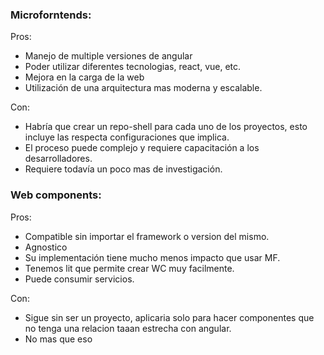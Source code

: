 
### Microforntends:

Pros:
- Manejo de multiple versiones de angular
- Poder utilizar diferentes tecnologias, react, vue, etc.
- Mejora en la carga de la web
- Utilización de una arquitectura mas moderna y escalable.

Con:
- Habría que crear un repo-shell para cada uno de los proyectos, esto incluye las respecta configuraciones que implica.
- El proceso puede complejo y requiere capacitación a los desarrolladores.
- Requiere todavía un poco mas de investigación.

### Web components:

Pros:
- Compatible sin importar el framework o version del mismo.
- Agnostico
- Su implementación tiene mucho menos impacto que usar MF.
- Tenemos lit que permite crear WC muy facilmente.
- Puede consumir servicios.

Con:
- Sigue sin ser un proyecto, aplicaria solo para hacer componentes que no tenga una relacion taaan estrecha con angular.
- No mas que eso
